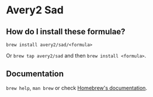 # Avery2 Sad

## How do I install these formulae?

`brew install avery2/sad/<formula>`

Or `brew tap avery2/sad` and then `brew install <formula>`.

## Documentation

`brew help`, `man brew` or check [Homebrew's documentation](https://docs.brew.sh).
